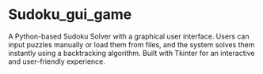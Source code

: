 # Sudoku_gui_game
A Python-based Sudoku Solver with a graphical user interface. Users can input puzzles manually or load them from files, and the system solves them instantly using a backtracking algorithm. Built with Tkinter for an interactive and user-friendly experience.
